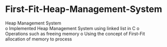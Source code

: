 # First-Fit-Heap-Management-System

Heap Management System	
o	Implemented Heap Management System using linked list in C
o	Operations such as freeing memory
o	Using the concept of First-Fit allocation of memory to process
